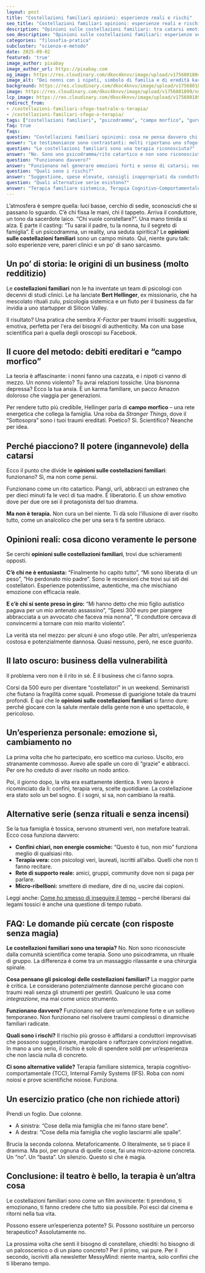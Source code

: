 ```yaml
---
layout: post
title: "Costellazioni familiari opinioni: esperienze reali e rischi"
seo_title: "Costellazioni familiari opinioni: esperienze reali e rischi (senza favole)"
description: "Opinioni sulle costellazioni familiari: tra catarsi emotiva e illusioni pericolose. Esperienze, pareri esperti e alternative serie. Leggi la verità."
seo_description: "Opinioni sulle costellazioni familiari: esperienze vere, pro e contro, rischi del business e alternative serie (TCC, IFS, terapia di famiglia)."
categories: "filosofia-pratica"
subcluster: "scienza-e-metodo"
date: 2025-09-02
featured: 'true'
image_author: pixabay
image_author_url: https://pixabay.com
og_image: https://res.cloudinary.com/dkoc4knvv/image/upload/v1756801804/nonni_600_dbw4ie.webp
image_alt: "Dei nonni con i nipoti, simbolo di familia e di eredità karmica"
background: https://res.cloudinary.com/dkoc4knvv/image/upload/v1756801804/nonni_600_dbw4ie.webp
image: https://res.cloudinary.com/dkoc4knvv/image/upload/v1756801899/nonni_1920_u8uutf.webp
lcp_image: https://res.cloudinary.com/dkoc4knvv/image/upload/v1756801899/nonni_1920_u8uutf.webp
redirect_from:
- /costellazioni-familiari-sfogo-teatrale-o-terapia/
- /costellazioni-familiari-sfogo-o-terapia/
tags: ["costellazioni familiari", "psicodramma", "campo morfico", "guru spirituali", "famiglie tossiche"]
faq: true
faqs:
question: "Costellazioni familiari opinioni: cosa ne pensa davvero chi le prova?"
answer: "Le testimonianze sono contrastanti: molti riportano uno sfogo emotivo e un sollievo temporaneo, pochi riferiscono cambiamenti stabili o terapeutici."
question: "Le costellazioni familiari sono una terapia riconosciuta?"
answer: "No. Sono uno psicodramma/rito catartico e non sono riconosciute dalla comunità scientifica come trattamento clinico."
question: "Funzionano davvero?"
answer: "Funzionano nel generare emozioni forti e senso di catarsi; non esistono prove solide di efficacia nel risolvere traumi o dinamiche familiari radicate."
question: "Quali sono i rischi?"
answer: "Suggestione, spese elevate, consigli inappropriati da conduttori non formati, possibile manipolazione. In mano a un professionista serio il rischio principale è economico/di aspettative."
question: "Quali alternative serie esistono?"
answer: "Terapia familiare sistemica, Terapia Cognitivo-Comportamentale (TCC), Internal Family Systems (IFS), confini chiari e rete di supporto reale."
---
```


L’atmosfera è sempre quella: luci basse, cerchio di sedie, sconosciuti che si passano lo sguardo. C’è chi fissa le mani, chi il tappeto. Arriva il conduttore, un tono da sacerdote laico. “Chi vuole constellare?”. Una mano timida si alza. E parte il casting: “Tu sarai il padre, tu la nonna, tu il segreto di famiglia”. È un psicodramma, un reality, una seduta spiritica? Le **opinioni sulle costellazioni familiari** sono un campo minato. Qui, niente guru talk: solo esperienze vere, pareri clinici e un po’ di sano sarcasmo.

## Un po’ di storia: le origini di un business (molto redditizio)

Le **costellazioni familiari** non le ha inventate un team di psicologi con decenni di studi clinici. Le ha lanciate **Bert Hellinger**, ex missionario, che ha mescolato rituali zulu, psicologia sistemica e un fiuto per il business da far invidia a uno startupper di Silicon Valley.

Il risultato? Una pratica che sembra *X-Factor* per traumi irrisolti: suggestiva, emotiva, perfetta per l'era dei bisogni di authenticity. Ma con una base scientifica pari a quella degli oroscopi su Facebook.

## Il cuore del metodo: debiti ereditari e “campo morfico”

La teoria è affascinante: i nonni fanno una cazzata, e i nipoti ci vanno di mezzo. Un nonno violento? Tu avrai relazioni tossiche. Una bisnonna depressa? Ecco la tua ansia. È un karma familiare, un pacco Amazon doloroso che viaggia per generazioni.

Per rendere tutto più credibile, Hellinger parla di **campo morfico** – una rete energetica che collega la famiglia. Una roba da *Stranger Things*, dove il “Sottosopra” sono i tuoi traumi ereditati. Poetico? Sì. Scientifico? Neanche per idea.

## Perché piacciono? Il potere (ingannevole) della catarsi

Ecco il punto che divide le **opinioni sulle costellazioni familiari**: funzionano? Sì, ma non come pensi.

Funzionano come un rito catartico. Piangi, urli, abbracci un estraneo che per dieci minuti fa le veci di tua madre. È liberatorio. È un *show* emotivo dove per due ore sei il protagonista del tuo dramma.

**Ma non è terapia.** Non cura un bel niente. Ti dà solo l’illusione di aver risolto tutto, come un analcolico che per una sera ti fa sentire ubriaco.

## Opinioni reali: cosa dicono veramente le persone

Se cerchi **opinioni sulle costellazioni familiari**, trovi due schieramenti opposti.

**C’è chi ne è entusiasta:** “Finalmente ho capito tutto”, “Mi sono liberata di un peso”, “Ho perdonato mio padre”. Sono le recensioni che trovi sui siti dei costellatori. Esperienze potentissime, autentiche, ma che mischiano emozione con efficacia reale.

**E c’è chi si sente preso in giro:** “Mi hanno detto che mio figlio autistico pagava per un mio antenato assassino”, “Spesi 300 euro per piangere abbracciata a un avvocato che faceva mia nonna”, “Il conduttore cercava di convincermi a tornare con mio marito violento”.

La verità sta nel mezzo: per alcuni è uno sfogo utile. Per altri, un’esperienza costosa e potenzialmente dannosa. Quasi nessuno, però, ne esce *guarito*.

## Il lato oscuro: business della vulnerabilità

Il problema vero non è il rito in sé. È il business che ci fanno sopra.

Corsi da 500 euro per diventare “costellatori” in un weekend. Seminaristi che fiutano la fragilità come squali. Promesse di guarigione totale da traumi profondi. È qui che le **opinioni sulle costellazioni familiari** si fanno dure: perché giocare con la salute mentale della gente non è uno spettacolo, è pericoloso.

## Un’esperienza personale: emozione sì, cambiamento no

La prima volta che ho partecipato, ero scettico ma curioso. Uscito, ero stranamente commosso. Avevo alle spalle un coro di “grazie” e abbracci. Per ore ho creduto di aver risolto un nodo antico.

Poi, il giorno dopo, la vita era esattamente identica. Il vero lavoro è ricominciato da lì: confini, terapia vera, scelte quotidiane. La costellazione era stato solo un bel sogno. E i sogni, si sa, non cambiano la realtà.

## Alternative serie (senza rituali e senza incensi)

Se la tua famiglia è tossica, servono strumenti veri, non metafore teatrali. Ecco cosa funziona davvero:

* **Confini chiari, non energie cosmiche:** “Questo è tuo, non mio” funziona meglio di qualsiasi rito.
* **Terapia vera:** con psicologi veri, laureati, iscritti all’albo. Quelli che non ti fanno recitare.
* **Rete di supporto reale:** amici, gruppi, community dove non si paga per parlare.
* **Micro-ribellioni:** smettere di mediare, dire di no, uscire dai copioni.

Leggi anche: [Come ho smesso di inseguire il tempo](/burnout-e-lavoro/come-ho-smesso-di-inseguire-il-tempo/) – perché liberarsi dai legami tossici è anche una questione di tempo rubato.

## FAQ: Le domande più cercate (con risposte senza magia)

**Le costellazioni familiari sono una terapia?**
No. Non sono riconosciute dalla comunità scientifica come terapia. Sono uno psicodramma, un rituale di gruppo. La differenza è come tra un massaggio rilassante e una chirurgia spinale.

**Cosa pensano gli psicologi delle costellazioni familiari?**
La maggior parte è critica. Le considerano potenzialmente dannose perché giocano con traumi reali senza gli strumenti per gestirli. Qualcuno le usa come *integrazione*, ma mai come unico strumento.

**Funzionano davvero?**
Funzionano nel dare un’emozione forte e un sollievo temporaneo. Non funzionano nel risolvere traumi complessi o dinamiche familiari radicate.

**Quali sono i rischi?**
Il rischio più grosso è affidarsi a conduttori improvvisati che possono suggestionare, manipolare o rafforzare convinzioni negative. In mano a uno serio, il rischio è solo di spendere soldi per un’esperienza che non lascia nulla di concreto.

**Ci sono alternative valide?**
Terapia familiare sistemica, terapia cognitivo-comportamentale (TCC), Internal Family Systems (IFS). Roba con nomi noiosi e prove scientifiche noiose. Funziona.

## Un esercizio pratico (che non richiede attori)

Prendi un foglio. Due colonne.

* A sinistra: “Cose della mia famiglia che mi fanno stare bene”.
* A destra: “Cose della mia famiglia che voglio lasciarmi alle spalle”.

Brucia la seconda colonna. Metaforicamente. O literalmente, se ti piace il dramma. Ma poi, per ognuna di quelle cose, fai una micro-azione concreta. Un “no”. Un “basta”. Un silenzio. Questo sì che è magia.

## Conclusione: il teatro è bello, la terapia è un’altra cosa

Le costellazioni familiari sono come un film avvincente: ti prendono, ti emozionano, ti fanno credere che tutto sia possibile. Poi esci dal cinema e ritorni nella tua vita.

Possono essere un’esperienza potente? Sì.
Possono sostituire un percorso terapeutico? Assolutamente no.

La prossima volta che senti il bisogno di constellare, chiediti: ho bisogno di un palcoscenico o di un piano concreto? Per il primo, vai pure. Per il secondo, iscriviti alla newsletter MessyMind: niente mantra, solo confini che ti liberano tempo.
